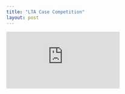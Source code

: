 ```yaml
---
title: "LTA Case Competition"
layout: post
---
```


<iframe src="https://www.youtube.com/embed/IPZZGIyfjCY" title="YouTube video player" frameborder="0" allow="accelerometer; autoplay; clipboard-write; encrypted-media; gyroscope; picture-in-picture; web-share" allowfullscreen></iframe>


